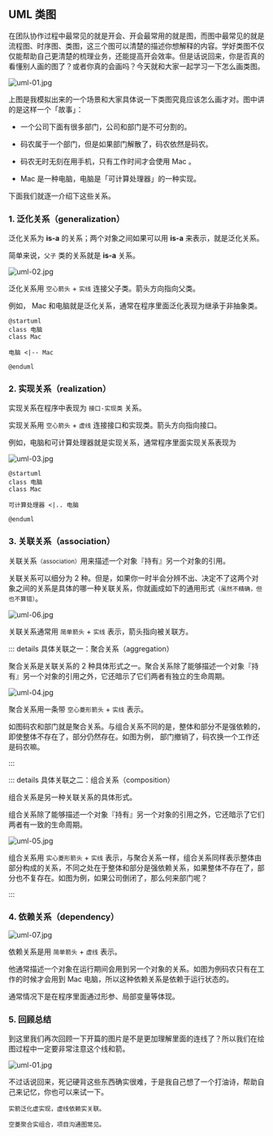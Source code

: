 ## UML 类图

在团队协作过程中最常见的就是开会、开会最常用的就是图，而图中最常见的就是流程图、时序图、类图，这三个图可以清楚的描述你想解释的内容。学好类图不仅仅能帮助自己更清楚的梳理业务，还能提高开会效率。但是话说回来，你是否真的看懂别人画的图了？或者你真的会画吗？今天就和大家一起学习一下怎么画类图。

![uml-01.jpg](https://woniumd.oss-cn-hangzhou.aliyuncs.com/java/hemiao/uml-01.jpg)

上图是我模拟出来的一个场景和大家具体说一下类图究竟应该怎么画才对。图中讲的是这样一个「故事」：

- 一个公司下面有很多部门，公司和部门是不可分割的。

- 码农属于一个部门，但是如果部门解散了，码农依然是码农。

- 码农无时无刻在用手机，只有工作时间才会使用 Mac 。

- Mac 是一种电脑，电脑是「可计算处理器」的一种实现。

下面我们就逐一介绍下这些关系。

### 1. 泛化关系（generalization）

泛化关系为 **is-a** 的关系；两个对象之间如果可以用 **is-a** 来表示，就是泛化关系。

简单来说，`父子` 类的关系就是 **is-a** 关系。

![uml-02.jpg](https://woniumd.oss-cn-hangzhou.aliyuncs.com/java/hemiao/uml-02.jpg)

泛化关系用 `空心箭头` + `实线` 连接父子类。箭头方向指向父类。

例如， Mac 和电脑就是泛化关系，通常在程序里面泛化表现为继承于非抽象类。

```
@startuml
class 电脑
class Mac

电脑 <|-- Mac

@enduml
```

### 2. 实现关系（realization）

实现关系在程序中表现为 `接口-实现类` 关系。

实现关系用 `空心箭头` + `虚线` 连接接口和实现类。箭头方向指向接口。

例如，电脑和可计算处理器就是实现关系，通常程序里面实现关系表现为 

![uml-03.jpg](https://woniumd.oss-cn-hangzhou.aliyuncs.com/java/hemiao/uml-03.jpg)

```
@startuml
class 电脑
class Mac

可计算处理器 <|.. 电脑

@enduml
```

### 3. 关联关系（association）

关联关系<small>（association）</small>用来描述一个对象『持有』另一个对象的引用。

关联关系可以细分为 2 种。但是，如果你一时半会分辨不出、决定不了这两个对象之间的关系是具体的哪一种关联关系，你就画成如下的通用形式<small>（虽然不精确，但也不算错）</small>。

![uml-06.jpg](https://woniumd.oss-cn-hangzhou.aliyuncs.com/java/hemiao/uml-06.jpg)

关联关系通常用 `简单箭头` + `实线` 表示，箭头指向被关联方。

::: details 具体关联之一：聚合关系（aggregation）

聚合关系是关联关系的 2 种具体形式之一。聚合关系除了能够描述一个对象『持有』另一个对象的引用之外，它还暗示了它们两者有独立的生命周期。

![uml-04.jpg](https://woniumd.oss-cn-hangzhou.aliyuncs.com/java/hemiao/uml-04.jpg)

聚合关系用一条带 `空心菱形箭头` + `实线` 表示。

如图码农和部门就是聚合关系。与组合关系不同的是，整体和部分不是强依赖的，即使整体不存在了，部分仍然存在。如图为例， 部门撤销了，码农换一个工作还是码农嘛。

:::

::: details 具体关联之二：组合关系（composition）

组合关系是另一种关联关系的具体形式。

组合关系除了能够描述一个对象『持有』另一个对象的引用之外，它还暗示了它们两者有一致的生命周期。

![uml-05.jpg](https://woniumd.oss-cn-hangzhou.aliyuncs.com/java/hemiao/uml-05.jpg)

组合关系用 `实心菱形箭头` + `实线` 表示，与聚合关系一样，组合关系同样表示整体由部分构成的关系，不同之处在于整体和部分是强依赖关系，如果整体不存在了，部分也不复存在。如图为例，如果公司倒闭了，那么何来部门呢？

:::

### 4. 依赖关系（dependency）

![uml-07.jpg](https://woniumd.oss-cn-hangzhou.aliyuncs.com/java/hemiao/uml-07.jpg)

依赖关系是用 `简单箭头` + `虚线` 表示。

他通常描述一个对象在运行期间会用到另一个对象的关系。如图为例码农只有在工作的时候才会用到 Mac 电脑，所以这种依赖关系是依赖于运行状态的。

通常情况下是在程序里面通过形参、局部变量等体现。


### 5. 回顾总结

到这里我们再次回顾一下开篇的图片是不是更加理解里面的连线了？所以我们在绘图过程中一定要非常注意这个线和箭。

![uml-01.jpg](https://woniumd.oss-cn-hangzhou.aliyuncs.com/java/hemiao/uml-01.jpg)

不过话说回来，死记硬背这些东西确实很难，于是我自己想了一个打油诗，帮助自己来记忆，你也可以来试一下。

```
实箭泛化虚实现，虚线依赖实关联。

空菱聚合实组合，项目沟通图常见。
```
